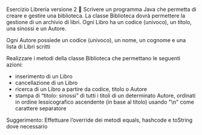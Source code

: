 Esercizio Libreria versione 2 🛵
Scrivere un programma Java che permetta di creare e gestire
 una biblioteca. La classe Biblioteca dovrà permettere la gestione di un
  archivio di libri. 
  Ogni Libro ha un codice (univoco), un titolo, una sinossi e un Autore.

Ogni Autore possiede un codice (univoco), un nome, un cognome e una lista di Libri scritti

Realizzare i metodi della classe Biblioteca che permettano le seguenti azioni:
- inserimento di un Libro
- cancellazione di un Libro
- ricerca di un Libro a partire da codice, titolo o Autore
- stampa di “titolo: sinossi” di tutti i titoli di un determinato Autore, ordinati 
in ordine lessicografico ascendente (in base al titolo) usando "\n" come carattere separatore

Suggerimento: Effettuare l’override dei metodi equals, hashcode e toString dove necessario

